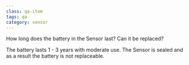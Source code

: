 ```yaml
---
class: qa-item
tags: qa
category: sensor
---
```


How long does the battery in the Sensor last? Can it be replaced?  

The battery lasts 1 - 3 years with moderate use. The Sensor is sealed and as a result the battery is not replaceable.